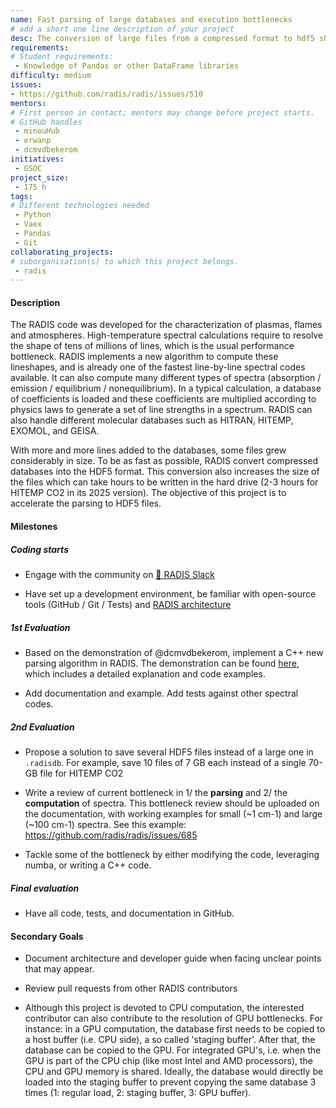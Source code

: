 ```yaml
---
name: Fast parsing of large databases and execution bottlenecks
# add a short one line description of your project
desc: The conversion of large files from a compressed format to hdf5 should be accelerated.
requirements:
# Student requirements:
 - Knowledge of Pandas or other DataFrame libraries
difficulty: medium
issues:
- https://github.com/radis/radis/issues/510
mentors:
# First person in contact; mentors may change before project starts.
# GitHub handles
 - minouHub
 - erwanp
 - dcmvdbekerom
initiatives:
 - GSOC
project_size:
 - 175 h
tags:
# Different technologies needed
 - Python
 - Vaex
 - Pandas
 - Git
collaborating_projects:
# suborganisation(s) to which this project belongs.
 - radis
---
```


#### Description

The RADIS code was developed for the characterization of plasmas, flames and atmospheres.
High-temperature spectral calculations require to resolve the shape of tens of millions of lines, which is the usual performance bottleneck.
RADIS implements a new algorithm to compute these lineshapes, and is already one of the fastest line-by-line spectral codes available.
It can also compute many different types of spectra (absorption / emission / equilibrium / nonequilibrium).
In a typical calculation, a database of coefficients is loaded and these coefficients are multiplied according to physics laws to generate a set of line strengths in a spectrum.
RADIS can also handle different molecular databases such as HITRAN, HITEMP, EXOMOL, and GEISA.

With more and more lines added to the databases, some files grew considerably in size.
To be as fast as possible, RADIS convert compressed databases into the HDF5 format.
This conversion also increases the size of the files which can take hours to be written in the hard drive (2-3 hours for HITEMP CO2 in its 2025 version).
The objective of this project is to accelerate the parsing to HDF5 files.

#### Milestones

##### Coding starts

* Engage with the community on [💬 RADIS Slack](https://github.com/radis/slack-invite)

* Have set up a development environment, be familiar with open-source tools (GitHub / Git / Tests) and [RADIS architecture](https://radis.readthedocs.io/en/latest/dev/developer.html#architecture)

##### 1st Evaluation

* Based on the demonstration of @dcmvdbekerom, implement a C++ new parsing algorithm in RADIS. The demonstration can be found [here](https://github.com/radis/radis/issues/510#issuecomment-2037688815), which includes a detailed explanation and code examples.

* Add documentation and example. Add tests against other spectral codes.

##### 2nd Evaluation

* Propose a solution to save several HDF5 files instead of a large one in `.radisdb`. For example, save 10 files of 7 GB each instead of a single 70-GB file for HITEMP CO2

* Write a review of current bottleneck in 1/ the **parsing** and 2/ the **computation** of spectra. This bottleneck review should be uploaded on the documentation, with working examples for small (~1 cm-1) and large (~100 cm-1) spectra. See this example: https://github.com/radis/radis/issues/685

* Tackle some of the bottleneck by either modifying the code, leveraging numba, or writing a C++ code.   

##### Final evaluation

* Have all code, tests, and documentation in GitHub.

#### Secondary Goals

* Document architecture and developer guide when facing unclear points that may appear.

* Review pull requests from other RADIS contributors

* Although this project is devoted to CPU computation, the interested contributor can also contribute to the resolution of GPU bottlenecks. For instance: in a GPU computation, the database first needs to be copied to a host buffer (i.e. CPU side), a so called 'staging buffer'. After that, the database can be copied to the GPU. For integrated GPU's, i.e. when the GPU is part of the CPU chip (like most Intel and AMD processors), the CPU and GPU memory is shared. Ideally, the database would directly be loaded into the staging buffer to prevent copying the same database 3 times (1: regular load, 2: staging buffer, 3: GPU buffer). 
